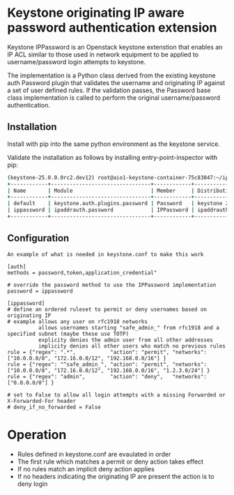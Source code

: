# Keystone originating IP aware password authentication extension

Keystone IPPassword is an Openstack keystone extenstion that enables
an IP ACL similar to those used in network equipment to be applied
to username/password login attempts to keystone.

The implementation is a Python class derived from the existing keystone
auth Password plugin that validates the username and originating IP against
a set of user defined rules. If the validation passes, the Password base
class implementation is called to perform the original username/password
authentication.

## Installation

Install with pip into the same python environment as the keystone service.

Validate the installation as follows by installing entry-point-inspector with pip:

```sh
(keystone-25.0.0.0rc2.dev12) root@aio1-keystone-container-75c83047:~/ipaddrauth# epi group show keystone.auth.password
+------------+--------------------------------+------------+----------------------+-------+
| Name       | Module                         | Member     | Distribution         | Error |
+------------+--------------------------------+------------+----------------------+-------+
| default    | keystone.auth.plugins.password | Password   | keystone 21.0.1.dev2 |       |
| ippassword | ipaddrauth.password            | IPPassword | ipaddrauth 0.0.0     |       |
+------------+--------------------------------+------------+----------------------+-------+
```

## Configuration
```
An example of what is needed in keystone.conf to make this work

[auth]
methods = password,token,application_credential"

# override the password method to use the IPPassword implementation
password = ippassword

[ippassword]
# define an ordered ruleset to permit or deny usernames based on originating IP
# example allows any user on rfc1918 networks
          allows usernames starting "safe_admin_" from rfc1918 and a specified subnet (maybe these use TOTP)
          explicity denies the admin user from all other addresses
          implicity denies all other users who match no previous rules
rule = {"regex": ".*",           "action": "permit", "networks": ["10.0.0.0/8", "172.16.0.0/12", "192.168.0.0/16"] }
rule = {"regex": "^safe_admin_", "action": "permit", "networks": ["10.0.0.0/8", "172.16.0.0/12", "192.168.0.0/16", "1.2.3.0/24"] }
rule = {"regex": "admin",        "action": "deny",   "networks": ["0.0.0.0/0"] }

# set to False to allow all login attempts with a missing Forwarded or X-Forwarded-For header
# deny_if_no_forwarded = False
```


# Operation

- Rules defined in keystone.conf are evaulated in order
- The first rule which matches a permit or deny action takes effect
- If no rules match an implicit deny action applies
- If no headers indicating the originating IP are present the action is to deny login

